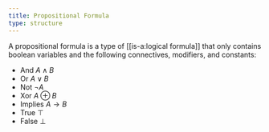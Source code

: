 ```yaml
---
title: Propositional Formula
type: structure 
---
```


A propositional formula is a type of [[is-a:logical formula]] that only contains boolean variables and the following connectives, modifiers, and constants:
 - And $A \land B$
 - Or $A \lor B$
 - Not $\lnot A$
 - Xor $A \oplus B$
 - Implies $A \rightarrow B$
 - True $\top$
 - False $\bot$